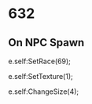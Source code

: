 # 632







## On NPC Spawn

e.self:SetRace(69);

e.self:SetTexture(1);

e.self:ChangeSize(4);





